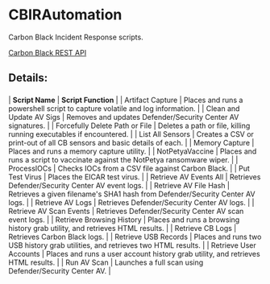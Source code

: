 # CBIRAutomation
Carbon Black Incident Response scripts.

[Carbon Black REST API](https://github.com/carbonblack/cbapi-python)


## Details:

###
| **Script Name** | **Script Function** |
| Artifact Capture | Places and runs a powershell script to capture volatile and log information. |
| Clean and Update AV Sigs | Removes and updates Defender/Security Center AV signatures. |
| Forcefully Delete Path or File | Deletes a path or file, killing running executables if encountered. |
| List All Sensors | Creates a CSV or print-out of all CB sensors and basic details of each. |
| Memory Capture | Places and runs a memory capture utility. |
| NotPetyaVaccine | Places and runs a script to vaccinate against the NotPetya ransomware wiper. |
| ProcessIOCs | Checks IOCs from a CSV file against Carbon Black. |
| Put Test Virus | Places the EICAR test virus. |
| Retrieve AV Events All | Retrieves Defender/Security Center AV event logs. |
| Retrieve AV File Hash | Retrieves a given filename's SHA1 hash from Defender/Security Center AV logs. |
| Retrieve AV Logs | Retrieves Defender/Security Center AV logs. |
| Retrieve AV Scan Events | Retrieves Defender/Security Center AV scan event logs. |
| Retrieve Browsing History | Places and runs a browsing history grab utility, and retrieves HTML results. |
| Retrieve CB Logs | Retrieves Carbon Black logs. |
| Retrieve USB Records | Places and runs two USB history grab utilities, and retrieves two HTML results. |
| Retrieve User Accounts | Places and runs a user account history grab utility, and retrieves HTML results. |
| Run AV Scan | Launches a full scan using Defender/Security Center AV. |
